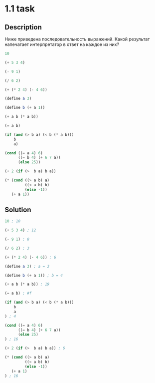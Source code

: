 # 1.1 task

## Description

Ниже приведена последовательность выражений. Какой результат напечатает интерпретатор в ответ на каждое из них?

```scheme
10

(+ 5 3 4)

(- 9 1)

(/ 6 2)

(+ (* 2 4) (- 4 6))

(define a 3)

(define b (+ a 1))

(+ a b (* a b))

(= a b)

(if (and (> b a) (< b (* a b)))
    b
    a)

(cond ((= a 4) 6)
      ((= b 4) (+ 6 7 a))
      (else 25))

(+ 2 (if (>  b a) b a))

(* (cond ((> a b) a)
         ((< a b) b)
         (else -1))
   (+ a 1))
```

## Solution

```scheme
10 ; 10

(+ 5 3 4) ; 12

(- 9 1) ; 8

(/ 6 2) ; 3

(+ (* 2 4) (- 4 6)) ; 6

(define a 3) ; a = 3

(define b (+ a 1)) ; b = 4

(+ a b (* a b)) ; 19

(= a b) ; #f

(if (and (> b a) (< b (* a b)))
    b
    a
) ; 4

(cond ((= a 4) 6)
      ((= b 4) (+ 6 7 a))
      (else 25)
) ; 16

(+ 2 (if (>  b a) b a)) ; 6

(* (cond ((> a b) a)
         ((< a b) b)
         (else -1))
   (+ a 1)
) ; 16
```
